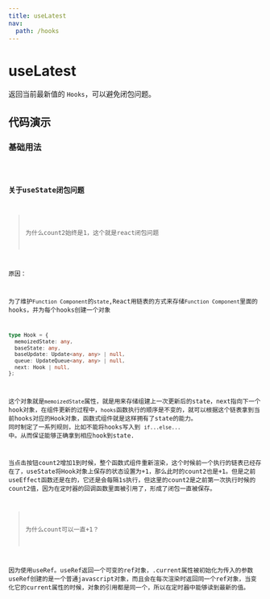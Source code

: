 ```yaml
---
title: useLatest
nav:
  path: /hooks
---
```


# useLatest

返回当前最新值的 `Hooks`，可以避免闭包问题。

## 代码演示

### 基础用法

<code src="./demo/demo1.tsx" />

### 关于useState闭包问题

> 为什么count2始终是1，这个就是react闭包问题

原因：

为了维护`Function Component`的`state`,React用链表的方式来存储`Function Component`里面的hooks，并为每个hooks创建一个对象

```typescript
type Hook = {
  memoizedState: any,
  baseState: any,
  baseUpdate: Update<any, any> | null,
  queue: UpdateQueue<any, any> | null,
  next: Hook | null,
};
```

这个对象就是`memoizedState`属性，就是用来存储组建上一次更新后的state，next指向下一个hook对象，在组件更新的过程中，`hooks`函数执行的顺序是不变的，就可以根据这个链表拿到当前hooks对应的Hook对象，函数式组件就是这样拥有了state的能力。
同时制定了一系列规则，比如不能将hooks写入到 `if...else...` 中。从而保证能够正确拿到相应hook到state.

当点击按钮count2增加1到时候，整个函数式组件重新渲染，这个时候前一个执行的链表已经存在了，useState将Hook对象上保存的状态设置为+1，那么此时的count2也是+1。但是之前useEffect函数还是在的，它还是会每隔1s执行，但这里的count2是之前第一次执行时候的count2值，因为在定时器的回调函数里面被引用了，形成了闭包一直被保存。

> 为什么count可以一直+1？

因为使用useRef。useRef返回一个可变的ref对象，.current属性被初始化为传入的参数
useRef创建的是一个普通javascript对象，而且会在每次渲染时返回同一个ref对象，当变化它的current属性的时候，对象的引用都是同一个，所以在定时器中能够读到最新的值。